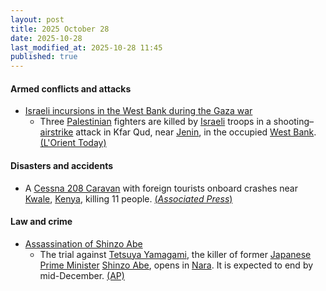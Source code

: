 ```yaml
---
layout: post
title: 2025 October 28
date: 2025-10-28
last_modified_at: 2025-10-28 11:45
published: true
---
```



#### Armed conflicts and attacks

* [Israeli incursions in the West Bank during the Gaza war](https://en.wikipedia.org/wiki/Israeli_incursions_in_the_West_Bank_during_the_Gaza_war "Israeli incursions in the West Bank during the Gaza war")
  * Three [Palestinian](https://en.wikipedia.org/wiki/Palestinians "Palestinians") fighters are killed by [Israeli](https://en.wikipedia.org/wiki/Israel "Israel") troops in a shooting–[airstrike](https://en.wikipedia.org/wiki/Airstrike "Airstrike") attack in Kfar Qud, near [Jenin](https://en.wikipedia.org/wiki/Jenin "Jenin"), in the occupied [West Bank](https://en.wikipedia.org/wiki/West_Bank "West Bank"). [(L'Orient Today)](https://today.lorientlejour.com/article/1482763/israel-police-say-3-palestinians-killed-in-raid-near-jenin.html)

#### Disasters and accidents

* A [Cessna 208 Caravan](https://en.wikipedia.org/wiki/Cessna_208_Caravan "Cessna 208 Caravan") with foreign tourists onboard crashes near [Kwale](https://en.wikipedia.org/wiki/Kwale "Kwale"), [Kenya](https://en.wikipedia.org/wiki/Kenya "Kenya"), killing 11 people. [(*Associated Press*)](https://apnews.com/article/kenya-plane-crash-kwale-tourism-maasai-mara-20f6c5fa0a77a70af475844d0d42bd18)

#### Law and crime

* [Assassination of Shinzo Abe](https://en.wikipedia.org/wiki/Assassination_of_Shinzo_Abe "Assassination of Shinzo Abe")
  * The trial against [Tetsuya Yamagami](https://en.wikipedia.org/wiki/Tetsuya_Yamagami "Tetsuya Yamagami"), the killer of former [Japanese Prime Minister](https://en.wikipedia.org/wiki/Japanese_Prime_Minister "Japanese Prime Minister") [Shinzo Abe](https://en.wikipedia.org/wiki/Shinzo_Abe "Shinzo Abe"), opens in [Nara](https://en.wikipedia.org/wiki/Nara_%28city%29 "Nara (city)"). It is expected to end by mid-December. [(AP)](https://apnews.com/article/trial-former-japanese-prime-minister-abe-japan-0c9af312a2bd651712731167960d8f3a)
